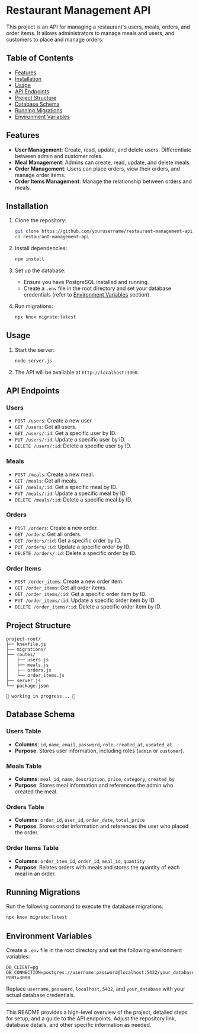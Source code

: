 # Restaurant Management API

This project is an API for managing a restaurant's users, meals, orders, and order items. It allows administrators to manage meals and users, and customers to place and manage orders.

## Table of Contents
- [Features](#features)
- [Installation](#installation)
- [Usage](#usage)
- [API Endpoints](#api-endpoints)
- [Project Structure](#project-structure)
- [Database Schema](#database-schema)
- [Running Migrations](#running-migrations)
- [Environment Variables](#environment-variables)

## Features
- **User Management**: Create, read, update, and delete users. Differentiate between admin and customer roles.
- **Meal Management**: Admins can create, read, update, and delete meals.
- **Order Management**: Users can place orders, view their orders, and manage order items.
- **Order Items Management**: Manage the relationship between orders and meals.

## Installation
1. Clone the repository:
    ```sh
    git clone https://github.com/yourusername/restaurant-management-api.git
    cd restaurant-management-api
    ```

2. Install dependencies:
    ```sh
    npm install
    ```

3. Set up the database:
    - Ensure you have PostgreSQL installed and running.
    - Create a `.env` file in the root directory and set your database credentials (refer to [Environment Variables](#environment-variables) section).

4. Run migrations:
    ```sh
    npx knex migrate:latest
    ```

## Usage
1. Start the server:
    ```sh
    node server.js
    ```

2. The API will be available at `http://localhost:3000`.

## API Endpoints
### Users
- `POST /users`: Create a new user.
- `GET /users`: Get all users.
- `GET /users/:id`: Get a specific user by ID.
- `PUT /users/:id`: Update a specific user by ID.
- `DELETE /users/:id`: Delete a specific user by ID.

### Meals
- `POST /meals`: Create a new meal.
- `GET /meals`: Get all meals.
- `GET /meals/:id`: Get a specific meal by ID.
- `PUT /meals/:id`: Update a specific meal by ID.
- `DELETE /meals/:id`: Delete a specific meal by ID.

### Orders
- `POST /orders`: Create a new order.
- `GET /orders`: Get all orders.
- `GET /orders/:id`: Get a specific order by ID.
- `PUT /orders/:id`: Update a specific order by ID.
- `DELETE /orders/:id`: Delete a specific order by ID.

### Order Items
- `POST /order_items`: Create a new order item.
- `GET /order_items`: Get all order items.
- `GET /order_items/:id`: Get a specific order item by ID.
- `PUT /order_items/:id`: Update a specific order item by ID.
- `DELETE /order_items/:id`: Delete a specific order item by ID.

## Project Structure
```
project-root/
├── knexfile.js
├── migrations/
├── routes/
│   ├── users.js
│   ├── meals.js
│   ├── orders.js
│   └── order_items.js
├── server.js
└── package.json

🚧 working in progress... 🚧
```

## Database Schema
### Users Table
- **Columns**: `id`, `name`, `email`, `password`, `role`, `created_at`, `updated_at`
- **Purpose**: Stores user information, including roles (`admin` or `customer`).

### Meals Table
- **Columns**: `meal_id`, `name`, `description`, `price`, `category`, `created_by`
- **Purpose**: Stores meal information and references the admin who created the meal.

### Orders Table
- **Columns**: `order_id`, `user_id`, `order_date`, `total_price`
- **Purpose**: Stores order information and references the user who placed the order.

### Order Items Table
- **Columns**: `order_item_id`, `order_id`, `meal_id`, `quantity`
- **Purpose**: Relates orders with meals and stores the quantity of each meal in an order.

## Running Migrations
Run the following command to execute the database migrations:
```sh
npx knex migrate:latest
```

## Environment Variables
Create a `.env` file in the root directory and set the following environment variables:
```
DB_CLIENT=pg
DB_CONNECTION=postgres://username:password@localhost:5432/your_database
PORT=3000
```
Replace `username`, `password`, `localhost`, `5432`, and `your_database` with your actual database credentials.

---

This README provides a high-level overview of the project, detailed steps for setup, and a guide to the API endpoints. Adjust the repository link, database details, and other specific information as needed.